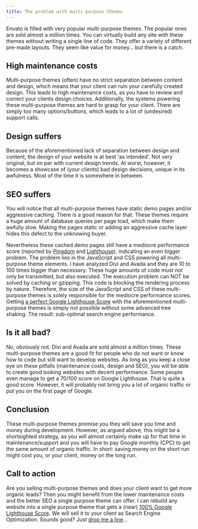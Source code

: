 ```yaml
---
title: The problem with multi-purpose themes
---
```


Envato is filled with very popular multi-purpose themes. The popular ones are sold almost a million times. You can virtually build any site with these themes without writing a single line of code. They offer a variety of different pre-made layouts. They seem like value for money… but there is a catch.

## High maintenance costs

Multi-purpose themes (often) have no strict separation between content and design, which means that your client can ruin your carefully created design. This leads to high maintenance costs, as you have to review and correct your clients design choices. Additionally, the systems powering these multi-purpose themes are hard to grasp for your client. There are simply too many options/buttons, which leads to a lot of (undesired) support calls.

## Design suffers

Because of the aforementioned lack of separation between design and content, the design of your website is at best 'as intended'. Not very original, but on par with current design trends. At worst, however, it becomes a showcase of (your clients) bad design decisions, unique in its awfulness. Most of the time it is somewhere in between.

## SEO suffers

You will notice that all multi-purpose themes have static demo pages and/or aggressive caching. There is a good reason for that. These themes require a huge amount of database queries per page load, which make them awfully slow. Making the pages static or adding an aggressive cache layer hides this defect to the unknowing buyer. 

Nevertheless these cached demo pages still have a mediocre performance score (reported by [Pingdom](https://tools.pingdom.com/) and [Lighthouse](https://web.dev/)), indicating an even bigger problem. The problem lies in the JavaScript and CSS powering all multi-purpose theme elements. I have analyzed Divi and Avada and they are 10 to 100 times bigger than necessary. These huge amounts of code must not only be transmitted, but also executed. The execution problem can NOT be solved by caching or gzipping. This code is blocking the rendering process by nature. Therefore, the size of the JavaScript and CSS of these multi-purpose themes is solely responsible for the mediocre performance scores. Getting [a perfect Google Lighthouse Score](/blog/how-to-get-a-100-google-lighthouse-score) with the aforementioned multi-purpose themes is simply not possible without some advanced tree shaking. The result: sub-optimal search engine performance.

## Is it all bad?

No, obviously not. Divi and Avada are sold almost a million times. These multi-purpose themes are a good fit for people who do not want or know how to code but still want to develop websites. As long as you keep a close eye on these pitfalls (maintenance costs, design and SEO), you will be able to create good looking websites with decent performance. Some people even manage to get a 70/100 score on Google Lighthouse. That is quite a good score. However, it will probably not bring you a lot of organic traffic or put you on the first page of Google. 

## Conclusion

These multi-purpose themes promise you they will save you time and money during development. However, as argued above, this might be a shortsighted strategy, as you will almost certainly make up for that time in maintenance/support and you will have to pay Google monthly (CPC) to get the same amount of organic traffic. In short: saving money on the short run might cost you, or your client, money on the long run.

## Call to action

Are you selling multi-purpose themes and does your client want to get more organic leads? Then you might benefit from the lower maintenance costs and the better SEO a single purpose theme can offer. I can rebuild any website into a single purpose theme that gets a (near) [100% Google Lighthouse Score](/blog/how-to-get-a-100-google-lighthouse-score). We will sell it to your client as Search Engine Optimization. Sounds good? Just [drop me a line](/contact)...
